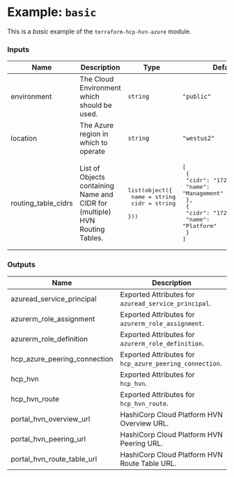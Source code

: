 # Example: `basic`

This is a _basic_ example of the `terraform-hcp-hvn-azure` module.

<!-- BEGIN_TF_DOCS -->
### Inputs

| Name | Description | Type | Default | Required |
|------|-------------|------|---------|:--------:|
| environment | The Cloud Environment which should be used. | `string` | `"public"` | no |
| location | The Azure region in which to operate | `string` | `"westus2"` | no |
| routing_table_cidrs | List of Objects containing Name and CIDR for (multiple) HVN Routing Tables. | <pre>list(object({<br>    name = string<br>    cidr = string<br>  }))</pre> | <pre>[<br>  {<br>    "cidr": "172.16.0.0/16",<br>    "name": "Management"<br>  },<br>  {<br>    "cidr": "172.26.0.0/16",<br>    "name": "Platform"<br>  }<br>]</pre> | no |

### Outputs

| Name | Description |
|------|-------------|
| azuread_service_principal | Exported Attributes for `azuread_service_principal`. |
| azurerm_role_assignment | Exported Attributes for `azurerm_role_assignment`. |
| azurerm_role_definition | Exported Attributes for `azurerm_role_definition`. |
| hcp_azure_peering_connection | Exported Attributes for `hcp_azure_peering_connection`. |
| hcp_hvn | Exported Attributes for `hcp_hvn`. |
| hcp_hvn_route | Exported Attributes for `hcp_hvn_route`. |
| portal_hvn_overview_url | HashiCorp Cloud Platform HVN Overview URL. |
| portal_hvn_peering_url | HashiCorp Cloud Platform HVN Peering URL. |
| portal_hvn_route_table_url | HashiCorp Cloud Platform HVN Route Table URL. |
<!-- END_TF_DOCS -->
